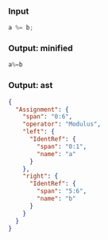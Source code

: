 ### Input
```js
a %= b;
```

### Output: minified
```js min
a%=b
```

### Output: ast
```json
{
  "Assignment": {
    "span": "0:6",
    "operator": "Modulus",
    "left": {
      "IdentRef": {
        "span": "0:1",
        "name": "a"
      }
    },
    "right": {
      "IdentRef": {
        "span": "5:6",
        "name": "b"
      }
    }
  }
}
```
